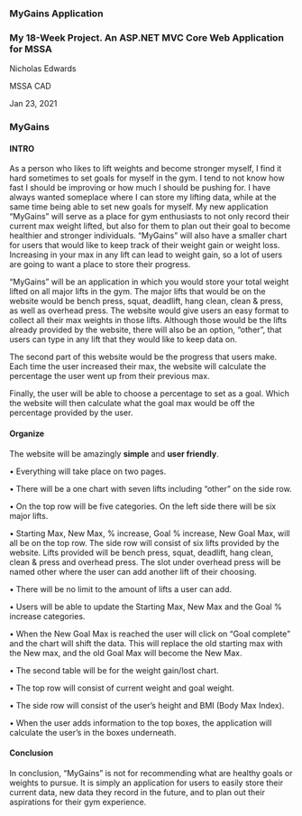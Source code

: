 ### MyGains Application
### My 18-Week Project. An ASP.NET MVC Core Web Application for MSSA

Nicholas Edwards

MSSA CAD

Jan 23, 2021


### MyGains

#### INTRO

As a person who likes to lift weights and become stronger myself, I find it hard sometimes to set goals for myself in the gym.
I tend to not know how fast I should be improving or how much I should be pushing for.
I have always wanted someplace where I can store my lifting data, while at the same time being able to set new goals for myself.
My new application “MyGains” will serve as a place for gym enthusiasts to not only record their current max weight lifted, but also for them to plan out their goal to become healthier and stronger individuals.
“MyGains” will also have a smaller chart for users that would like to keep track of their weight gain or weight loss. Increasing in your max in any lift can lead to weight gain, so a lot of users are going to want a place to store their progress.

“MyGains” will be an application in which you would store your total weight lifted on all major lifts in the gym. The major lifts that would be on the website would be bench press, squat, deadlift, hang clean, clean & press, as well as overhead press.
The website would give users an easy format to collect all their max weights in those lifts.
Although those would be the lifts already provided by the website, there will also be an option, “other”, that users can type in any lift that they would like to keep data on. 

The second part of this website would be the progress that users make.
Each time the user increased their max, the website will calculate the percentage the user went up from their previous max. 

Finally, the user will be able to choose a percentage to set as a goal.
Which the website will then calculate what the goal max would be off the percentage provided by the user.

#### Organize

The website will be amazingly **simple** and **user friendly**.

•	Everything will take place on two pages. 

•	There will be a one chart with seven lifts including “other” on the side row.

•	On the top row will be five categories. On the left side there will be six major lifts.

•	Starting Max, New Max, % increase, Goal % increase, New Goal Max, will all be on the top row. The side row will consist of six lifts provided by the website. Lifts provided will be bench press, squat, deadlift, hang clean, clean & press and overhead press. The slot under overhead press will be named other where the user can add another lift of their choosing.

•	There will be no limit to the amount of lifts a user can add.

•	Users will be able to update the Starting Max, New Max and the Goal % increase categories. 

•	When the New Goal Max is reached the user will click on “Goal complete” and the chart will shift the data. This will replace the old starting max with the New max, and the old Goal Max will become the New Max.

•	The second table will be for the weight gain/lost chart.

•	The top row will consist of current weight and goal weight.

•	The side row will consist of the user’s height and BMI (Body Max Index).

•	When the user adds information to the top boxes, the application will calculate the user’s in the boxes underneath.

#### Conclusion

In conclusion, “MyGains” is not for recommending what are healthy goals or weights to pursue. It is simply an application for users to easily store their current data, new data they record in the future, and to plan out their aspirations for their gym experience. 
